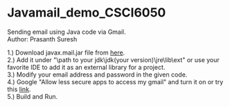 # Javamail_demo_CSCI6050
Sending email using Java code via Gmail. \
Author: Prasanth Suresh

1.) Download javax.mail.jar file from [here](https://javaee.github.io/javamail/#Download_JavaMail_Release).\
2.) Add it under "\path to your jdk\jdk(your version)\jre\lib\ext" or use your favorite IDE to add it as an external library for a project.\
3.) Modify your email address and password in the given code.\
4.) Google "Allow less secure apps to access my gmail" and turn it on or try this [link](https://myaccount.google.com/lesssecureapps).\
5.) Build and Run.
